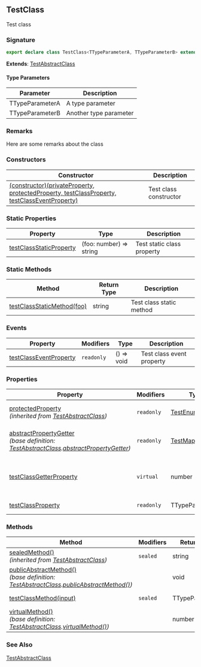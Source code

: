 ## TestClass

Test class

<h3 id="testclass-signature">Signature</h3>

```typescript
export declare class TestClass<TTypeParameterA, TTypeParameterB> extends TestAbstractClass
```

**Extends**: [TestAbstractClass](docs/test-suite-a/testabstractclass-class)

#### Type Parameters

| Parameter | Description |
| - | - |
| TTypeParameterA | A type parameter |
| TTypeParameterB | Another type parameter |

<h3 id="testclass-remarks">Remarks</h3>

Here are some remarks about the class

### Constructors

| Constructor | Description |
| - | - |
| [(constructor)(privateProperty, protectedProperty, testClassProperty, testClassEventProperty)](docs/test-suite-a/testclass-_constructor_-constructor) | Test class constructor |

### Static Properties

| Property | Type | Description |
| - | - | - |
| [testClassStaticProperty](docs/test-suite-a/testclass-testclassstaticproperty-property) | (foo: number) => string | Test static class property |

### Static Methods

| Method | Return Type | Description |
| - | - | - |
| [testClassStaticMethod(foo)](docs/test-suite-a/testclass-testclassstaticmethod-method) | string | Test class static method |

### Events

| Property | Modifiers | Type | Description |
| - | - | - | - |
| [testClassEventProperty](docs/test-suite-a/testclass-testclasseventproperty-property) | `readonly` | () => void | Test class event property |

### Properties

| Property | Modifiers | Type | Description |
| - | - | - | - |
| [protectedProperty](docs/test-suite-a/testabstractclass-protectedproperty-property)<br/>_(inherited from [TestAbstractClass](docs/test-suite-a/testabstractclass-class))_ | `readonly` | [TestEnum](docs/test-suite-a/testenum-enum) | A test protected property. |
| [abstractPropertyGetter](docs/test-suite-a/testclass-abstractpropertygetter-property)<br/>_(base definition: [TestAbstractClass](docs/test-suite-a/testabstractclass-class).[abstractPropertyGetter](docs/test-suite-a/testabstractclass-abstractpropertygetter-property))_ | `readonly` | [TestMappedType](docs/test-suite-a/testmappedtype-typealias) | A test abstract getter property. |
| [testClassGetterProperty](docs/test-suite-a/testclass-testclassgetterproperty-property) | `virtual` | number | Test class property with both a getter and a setter. |
| [testClassProperty](docs/test-suite-a/testclass-testclassproperty-property) | `readonly` | TTypeParameterB | Test class property |

### Methods

| Method | Modifiers | Return Type | Description |
| - | - | - | - |
| [sealedMethod()](docs/test-suite-a/testabstractclass-sealedmethod-method)<br/>_(inherited from [TestAbstractClass](docs/test-suite-a/testabstractclass-class))_ | `sealed` | string | A test `@sealed` method. |
| [publicAbstractMethod()](docs/test-suite-a/testclass-publicabstractmethod-method)<br/>_(base definition: [TestAbstractClass](docs/test-suite-a/testabstractclass-class).[publicAbstractMethod()](docs/test-suite-a/testabstractclass-publicabstractmethod-method))_ | | void | A test public abstract method. |
| [testClassMethod(input)](docs/test-suite-a/testclass-testclassmethod-method) | `sealed` | TTypeParameterA | Test class method |
| [virtualMethod()](docs/test-suite-a/testclass-virtualmethod-method)<br/>_(base definition: [TestAbstractClass](docs/test-suite-a/testabstractclass-class).[virtualMethod()](docs/test-suite-a/testabstractclass-virtualmethod-method))_ | | number | Overrides [virtualMethod()](docs/test-suite-a/testabstractclass-virtualmethod-method). |

<h3 id="testclass-see-also">See Also</h3>

[TestAbstractClass](docs/test-suite-a/testabstractclass-class)
